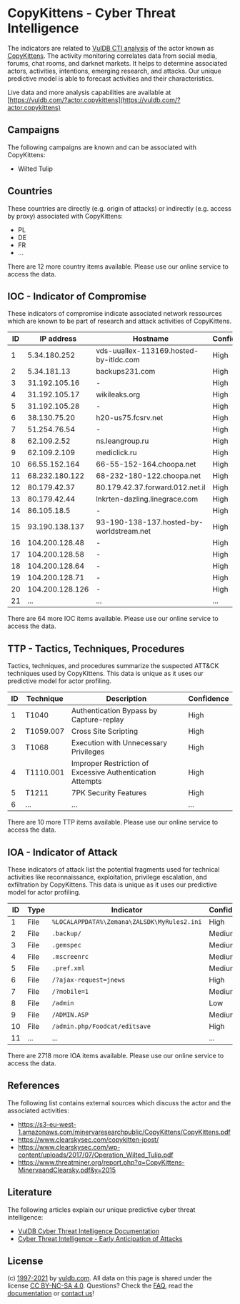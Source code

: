 # CopyKittens - Cyber Threat Intelligence

The indicators are related to [VulDB CTI analysis](https://vuldb.com/?doc.cti) of the actor known as [CopyKittens](https://vuldb.com/?actor.copykittens). The activity monitoring correlates data from social media, forums, chat rooms, and darknet markets. It helps to determine associated actors, activities, intentions, emerging research, and attacks. Our unique predictive model is able to forecast activities and their characteristics.

Live data and more analysis capabilities are available at [https://vuldb.com/?actor.copykittens](https://vuldb.com/?actor.copykittens)

## Campaigns

The following campaigns are known and can be associated with CopyKittens:

* Wilted Tulip

## Countries

These countries are directly (e.g. origin of attacks) or indirectly (e.g. access by proxy) associated with CopyKittens:

* PL
* DE
* FR
* ...

There are 12 more country items available. Please use our online service to access the data.

## IOC - Indicator of Compromise

These indicators of compromise indicate associated network ressources which are known to be part of research and attack activities of CopyKittens.

ID | IP address | Hostname | Confidence
-- | ---------- | -------- | ----------
1 | 5.34.180.252 | vds-uuallex-113169.hosted-by-itldc.com | High
2 | 5.34.181.13 | backups231.com | High
3 | 31.192.105.16 | - | High
4 | 31.192.105.17 | wikileaks.org | High
5 | 31.192.105.28 | - | High
6 | 38.130.75.20 | h20-us75.fcsrv.net | High
7 | 51.254.76.54 | - | High
8 | 62.109.2.52 | ns.leangroup.ru | High
9 | 62.109.2.109 | mediclick.ru | High
10 | 66.55.152.164 | 66-55-152-164.choopa.net | High
11 | 68.232.180.122 | 68-232-180-122.choopa.net | High
12 | 80.179.42.37 | 80.179.42.37.forward.012.net.il | High
13 | 80.179.42.44 | lnkrten-dazling.linegrace.com | High
14 | 86.105.18.5 | - | High
15 | 93.190.138.137 | 93-190-138-137.hosted-by-worldstream.net | High
16 | 104.200.128.48 | - | High
17 | 104.200.128.58 | - | High
18 | 104.200.128.64 | - | High
19 | 104.200.128.71 | - | High
20 | 104.200.128.126 | - | High
21 | ... | ... | ...

There are 64 more IOC items available. Please use our online service to access the data.

## TTP - Tactics, Techniques, Procedures

Tactics, techniques, and procedures summarize the suspected ATT&CK techniques used by CopyKittens. This data is unique as it uses our predictive model for actor profiling.

ID | Technique | Description | Confidence
-- | --------- | ----------- | ----------
1 | T1040 | Authentication Bypass by Capture-replay | High
2 | T1059.007 | Cross Site Scripting | High
3 | T1068 | Execution with Unnecessary Privileges | High
4 | T1110.001 | Improper Restriction of Excessive Authentication Attempts | High
5 | T1211 | 7PK Security Features | High
6 | ... | ... | ...

There are 10 more TTP items available. Please use our online service to access the data.

## IOA - Indicator of Attack

These indicators of attack list the potential fragments used for technical activities like reconnaissance, exploitation, privilege escalation, and exfiltration by CopyKittens. This data is unique as it uses our predictive model for actor profiling.

ID | Type | Indicator | Confidence
-- | ---- | --------- | ----------
1 | File | `%LOCALAPPDATA%\Zemana\ZALSDK\MyRules2.ini` | High
2 | File | `.backup/` | Medium
3 | File | `.gemspec` | Medium
4 | File | `.mscreenrc` | Medium
5 | File | `.pref.xml` | Medium
6 | File | `/?ajax-request=jnews` | High
7 | File | `/?mobile=1` | Medium
8 | File | `/admin` | Low
9 | File | `/ADMIN.ASP` | Medium
10 | File | `/admin.php/Foodcat/editsave` | High
11 | ... | ... | ...

There are 2718 more IOA items available. Please use our online service to access the data.

## References

The following list contains external sources which discuss the actor and the associated activities:

* https://s3-eu-west-1.amazonaws.com/minervaresearchpublic/CopyKittens/CopyKittens.pdf
* https://www.clearskysec.com/copykitten-jpost/
* https://www.clearskysec.com/wp-content/uploads/2017/07/Operation_Wilted_Tulip.pdf
* https://www.threatminer.org/report.php?q=CopyKittens-MinervaandClearsky.pdf&y=2015

## Literature

The following articles explain our unique predictive cyber threat intelligence:

* [VulDB Cyber Threat Intelligence Documentation](https://vuldb.com/?doc.cti)
* [Cyber Threat Intelligence - Early Anticipation of Attacks](https://www.scip.ch/en/?labs.20201022)

## License

(c) [1997-2021](https://vuldb.com/?doc.changelog) by [vuldb.com](https://vuldb.com/?doc.about). All data on this page is shared under the license [CC BY-NC-SA 4.0](https://creativecommons.org/licenses/by-nc-sa/4.0/). Questions? Check the [FAQ](https://vuldb.com/?doc.faq), read the [documentation](https://vuldb.com/?doc) or [contact us](https://vuldb.com/?contact)!
